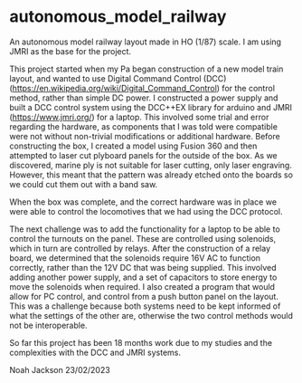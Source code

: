 # autonomous_model_railway
An autonomous model railway layout made in HO (1/87) scale. I am using JMRI as the base for the project. 

This project started when my Pa began construction of a new model train layout, and wanted to use Digital Command Control (DCC) (https://en.wikipedia.org/wiki/Digital_Command_Control) for the control method, rather than simple DC power. I constructed a power supply and built a DCC control system using the DCC++EX library for arduino and JMRI (https://www.jmri.org/) for a laptop. This involved some trial and error regarding the hardware, as components that I was told were compatible were not without non-trivial modifications or additional hardware. Before constructing the box, I created a model using Fusion 360 and then attempted to laser cut plyboard panels for the outside of the box. As we discovered, marine ply is not suitable for laser cutting, only laser engraving. However, this meant that the pattern was already etched onto the boards so we could cut them out with a band saw. 

When the box was complete, and the correct hardware was in place we were able to control the locomotives that we had using the DCC protocol. 

The next challenge was to add the functionality for a laptop to be able to control the turnouts on the panel. These are controlled using solenoids, which in turn are controlled by relays. After the construction of a relay board, we determined that the solenoids require 16V AC to function correctly, rather than the 12V DC that was being supplied. This involved adding another power supply, and a set of capacitors to store energy to move the solenoids when required. I also created a program that would allow for PC control, and control from a push button panel on the layout. This was a challenge because both systems need to be kept informed of what the settings of the other are, otherwise the two control methods would not be interoperable. 

So far this project has been 18 months work due to my studies and the complexities with the DCC and JMRI systems. 

Noah Jackson 23/02/2023
